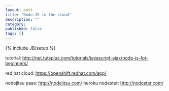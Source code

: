 ```yaml
---
layout: post
title: "Node.JS in the cloud"
description: ""
category:
published: false
tags: []
---
```

{% include JB/setup %}

tutorial: http://net.tutsplus.com/tutorials/javascript-ajax/node-js-for-beginners/

red hat cloud: https://openshift.redhat.com/app/

nodejitsu paas: http://nodejitsu.com/
heroku
nodester: http://nodester.com/
